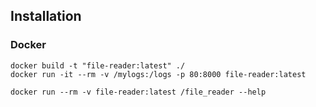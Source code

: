 ## Installation
### Docker
```shell
docker build -t "file-reader:latest" ./
docker run -it --rm -v /mylogs:/logs -p 80:8000 file-reader:latest

docker run --rm -v file-reader:latest /file_reader --help
```
